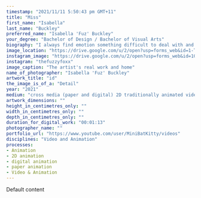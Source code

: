 ```yaml
---
timestamp: "2021/11/11 5:50:43 pm GMT+11"
title: "Miss"
first_name: "Isabella"
last_name: "Buckley"
preferred_name: "Isabella 'Fuz' Buckley"
your_degree: "Bachelor of Design / Bachelor of Visual Arts"
biography: "I always find emotion something difficult to deal with and contain, sometimes it feels more like I'm hiding something that controlling it. This, at least for me, is a cathartic expression of that emotion that just cant escape me, that which I feel in all parts of my self, and all parts of the space I inhabit. Perhaps I'm a bit indulgent by making a work where it's goal is to help me work though my own issues around control and catharsis, explore this fear I have of an animalistic id that I pretend doesn't exists. Somehow I'm trying to put my mindscape down on the page, because I'm sure its not a unique experience."
image_location: "https://drive.google.com/u/2/open?usp=forms_web&id=1-Tgiso7vWvr1JBee0gJWPa3b0961rxEu"
instagram_image: "https://drive.google.com/u/2/open?usp=forms_web&id=1Glzk_O4HSQK0y2orDrldD0x99hjqQrZP"
instagram: "thefuzzyfoxx"
image_caption: "The artist's real work and home"
name_of_photographer: "Isabella 'Fuz' Buckley"
artwork_title: "id"
the_image_is_of_a: "Detail"
year: "2021"
medium: "cross media (paper and digital) 2D traditionally animated video"
artwork_dimensions: ""
height_in_centimetres_only: ""
width_in_centimetres_only: ""
depth_in_centimetres_only: ""
duration_for_digital_work: "00:01:13"
photographer_name: ""
portfolio_url: "https://www.youtube.com/user/MiniBatKitty/videos"
disciplines: "Video and Animation"
processes:
- Animation
- 2D animation
- digital animation
- paper animation
- Video & Animation
---
```


Default content